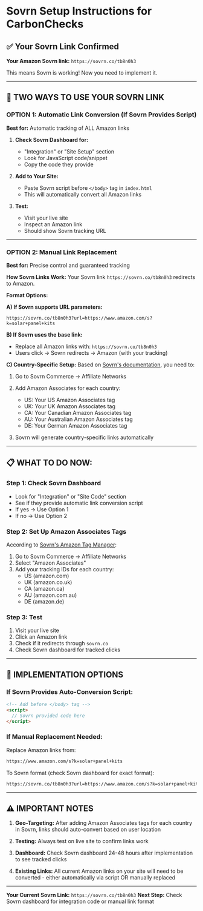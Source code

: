 # Sovrn Setup Instructions for CarbonChecks

## ✅ Your Sovrn Link Confirmed
**Your Amazon Sovrn link:** `https://sovrn.co/tb8n0h3`

This means Sovrn is working! Now you need to implement it.

---

## 🎯 TWO WAYS TO USE YOUR SOVRN LINK

### OPTION 1: Automatic Link Conversion (If Sovrn Provides Script)

**Best for:** Automatic tracking of ALL Amazon links

1. **Check Sovrn Dashboard for:**
   - "Integration" or "Site Setup" section
   - Look for JavaScript code/snippet
   - Copy the code they provide

2. **Add to Your Site:**
   - Paste Sovrn script before `</body>` tag in `index.html`
   - This will automatically convert all Amazon links

3. **Test:**
   - Visit your live site
   - Inspect an Amazon link
   - Should show Sovrn tracking URL

---

### OPTION 2: Manual Link Replacement

**Best for:** Precise control and guaranteed tracking

**How Sovrn Links Work:**
Your Sovrn link `https://sovrn.co/tb8n0h3` redirects to Amazon. 

**Format Options:**

**A) If Sovrn supports URL parameters:**
```
https://sovrn.co/tb8n0h3?url=https://www.amazon.com/s?k=solar+panel+kits
```

**B) If Sovrn uses the base link:**
- Replace all Amazon links with: `https://sovrn.co/tb8n0h3`
- Users click → Sovrn redirects → Amazon (with your tracking)

**C) Country-Specific Setup:**
Based on [Sovrn's documentation](https://www.sovrn.com/blog/amazon-tag-manager/), you need to:
1. Go to Sovrn Commerce → Affiliate Networks
2. Add Amazon Associates for each country:
   - US: Your US Amazon Associates tag
   - UK: Your UK Amazon Associates tag  
   - CA: Your Canadian Amazon Associates tag
   - AU: Your Australian Amazon Associates tag
   - DE: Your German Amazon Associates tag

3. Sovrn will generate country-specific links automatically

---

## 📋 WHAT TO DO NOW:

### Step 1: Check Sovrn Dashboard
- Look for "Integration" or "Site Code" section
- See if they provide automatic link conversion script
- If yes → Use Option 1
- If no → Use Option 2

### Step 2: Set Up Amazon Associates Tags
According to [Sovrn's Amazon Tag Manager](https://www.sovrn.com/blog/amazon-tag-manager/):
1. Go to Sovrn Commerce → Affiliate Networks
2. Select "Amazon Associates"
3. Add your tracking IDs for each country:
   - US (amazon.com)
   - UK (amazon.co.uk) 
   - CA (amazon.ca)
   - AU (amazon.com.au)
   - DE (amazon.de)

### Step 3: Test
1. Visit your live site
2. Click an Amazon link
3. Check if it redirects through `sovrn.co`
4. Check Sovrn dashboard for tracked clicks

---

## 🔧 IMPLEMENTATION OPTIONS

### If Sovrn Provides Auto-Conversion Script:
```html
<!-- Add before </body> tag -->
<script>
  // Sovrn provided code here
</script>
```

### If Manual Replacement Needed:
Replace Amazon links from:
```html
https://www.amazon.com/s?k=solar+panel+kits
```

To Sovrn format (check Sovrn dashboard for exact format):
```html
https://sovrn.co/tb8n0h3?url=https://www.amazon.com/s?k=solar+panel+kits
```

---

## ⚠️ IMPORTANT NOTES

1. **Geo-Targeting:** After adding Amazon Associates tags for each country in Sovrn, links should auto-convert based on user location

2. **Testing:** Always test on live site to confirm links work

3. **Dashboard:** Check Sovrn dashboard 24-48 hours after implementation to see tracked clicks

4. **Existing Links:** All current Amazon links on your site will need to be converted - either automatically via script OR manually replaced

---

**Your Current Sovrn Link:** `https://sovrn.co/tb8n0h3`
**Next Step:** Check Sovrn dashboard for integration code or manual link format

